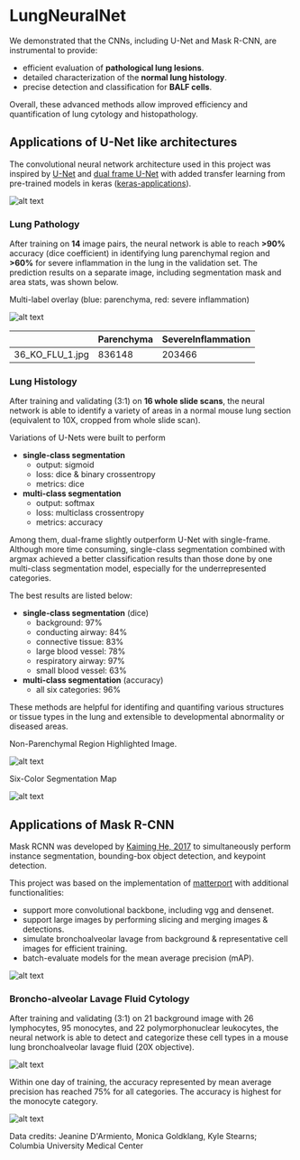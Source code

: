 # LungNeuralNet

We demonstrated that the CNNs, including U-Net and Mask R-CNN, are instrumental to provide:

- efficient evaluation of **pathological lung lesions**.
- detailed characterization of the **normal lung histology**.
- precise detection and classification for **BALF cells**.

Overall, these advanced methods allow improved efficiency and quantification of lung cytology and histopathology.
 
## Applications of U-Net like architectures

The convolutional neural network architecture used in this project was inspired by [U-Net](http://lmb.informatik.uni-freiburg.de/people/ronneber/u-net/) and [dual frame U-Net](https://arxiv.org/abs/1708.08333) with added transfer learning from pre-trained models in keras ([keras-applications](https://keras.io/applications/)).

![alt text](resource/train_unet.jpg?raw=true "severe inflammation in the lung")

### Lung Pathology

After training on **14** image pairs, the neural network is able to reach **>90%** accuracy (dice coefficient) in identifying lung parenchymal region and **>60%** for severe inflammation in the lung in the validation set.
The prediction results on a separate image, including segmentation mask and area stats, was shown below.

Multi-label overlay (blue: parenchyma, red: severe inflammation)

![alt text](2x_field_lung_flu/pred/36_KO_FLU_1_both.jpg?raw=true "severe inflammation in the lung")

|   | Parenchyma  |  SevereInflammation |
|---|---|---|
| 36_KO_FLU_1.jpg | 836148 | 203466 |

### Lung Histology

After training and validating (3:1) on **16 whole slide scans**, the neural network is able to identify a variety of areas in a normal mouse lung section (equivalent to 10X, cropped from whole slide scan).

Variations of U-Nets were built to perform
 - **single-class segmentation**
    - output: sigmoid
    - loss: dice & binary crossentropy
    - metrics: dice
 - **multi-class segmentation**
    - output: softmax
    - loss: multiclass crossentropy
    - metrics: accuracy

Among them, dual-frame slightly outperform U-Net with single-frame.
Although more time consuming, single-class segmentation combined with argmax achieved a better classification results than those done by one multi-class segmentation model,
especially for the underrepresented categories.

The best results are listed below:
 - **single-class segmentation** (dice)
    - background: 97%
    - conducting airway: 84%
    - connective tissue: 83%
    - large blood vessel: 78%
    - respiratory airway: 97%
    - small blood vessel: 63%
 - **multi-class segmentation** (accuracy)
    - all six categories: 96%
    
These methods are helpful for identifing and quantifing various structures or tissue types in the lung and extensible to developmental abnormality or diseased areas.

Non-Parenchymal Region Highlighted Image.

![alt text](10x_scan_lung_smoke/pred/027327_greenmark.jpg?raw=true "greem-marked image")

Six-Color Segmentation Map

![alt text](10x_scan_lung_smoke/pred/027327_pred.jpg?raw=true "6 color segmentation Image")

## Applications of Mask R-CNN

Mask RCNN was developed by [Kaiming He, 2017](https://arxiv.org/abs/1703.06870) to simultaneously perform instance segmentation, bounding-box object detection, and keypoint detection.

This project was based on the implementation of [matterport](https://github.com/matterport/Mask_RCNN) with additional functionalities:
 - support more convolutional backbone, including vgg and densenet.
 - support large images by performing slicing and merging images & detections.
 - simulate bronchoalveolar lavage from background & representative cell images for efficient training.
 - batch-evaluate models for the mean average precision (mAP).

![alt text](resource/train_mrcnn.jpg?raw=true "scheme")

### Broncho-alveolar Lavage Fluid Cytology

After training and validating (3:1) on 21 background image with 26 lymphocytes, 95 monocytes, and 22 polymorphonuclear leukocytes, the neural network is able to detect and categorize these cell types in a mouse lung bronchoalveolar lavage fluid (20X objective).

![alt text](resource/mrcnn_simulate.jpg?raw=true "train with simulated images")
  
Within one day of training, the accuracy represented by mean average precision has reached 75% for all categories.
The accuracy is highest for the monocyte category.

![alt text](20x_pizz_mmp13/pred/20x_balf_cells.jpg "cell detection and categorization results")

Data credits: Jeanine D'Armiento, Monica Goldklang, Kyle Stearns; Columbia University Medical Center
